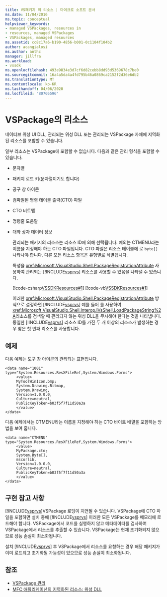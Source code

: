 ```yaml
---
title: VS패키지 의 리소스 | 마이크로 소프트 문서
ms.date: 11/04/2016
ms.topic: conceptual
helpviewer_keywords:
- managed VSPackages, resources in
- resources, managed VSPackages
- VSPackages, managed resources
ms.assetid: cc8c17a6-b190-4856-b001-0c1104f104b2
author: acangialosi
ms.author: anthc
manager: jillfra
ms.workload:
- vssdk
ms.openlocfilehash: 493e9834e3d7cf6d82cebb8dd93d5369678c7be0
ms.sourcegitcommit: 16a4a5da4a4fd795b46a0869ca2152f2d36e6db2
ms.translationtype: MT
ms.contentlocale: ko-KR
ms.lasthandoff: 04/06/2020
ms.locfileid: "80705596"
---
```

# <a name="resources-in-vspackages"></a>VSPackage의 리소스
네이티브 위성 UI DLL, 관리되는 위성 DLL 또는 관리되는 VSPackage 자체에 지역화된 리소스를 포함할 수 있습니다.

 일부 리소스는 VSPackage에 포함할 수 없습니다. 다음과 같은 관리 형식을 포함할 수 있습니다.

- 문자열

- 패키지 로드 키(문자열이기도 합니다)

- 공구 창 아이콘

- 컴파일된 명령 테이블 출력(CTO) 파일

- CTO 비트맵

- 명령줄 도움말

- 대화 상자 데이터 정보

  관리되는 패키지의 리소스는 리소스 ID에 의해 선택됩니다. 예외는 CTMENU라는 이름을 지정해야 하는 CTO 파일입니다. CTO 파일은 리소스 테이블에 로 `byte[]`나타나야 합니다. 다른 모든 리소스 항목은 유형별로 식별됩니다.

  특성을 <xref:Microsoft.VisualStudio.Shell.PackageRegistrationAttribute> 사용하여 관리되는 [!INCLUDE[vsprvs](../../code-quality/includes/vsprvs_md.md)] 리소스를 사용할 수 있음을 나타낼 수 있습니다.

  [!code-csharp[VSSDKResources#1](../../extensibility/internals/codesnippet/CSharp/resources-in-vspackages_1.cs)]
  [!code-vb[VSSDKResources#1](../../extensibility/internals/codesnippet/VisualBasic/resources-in-vspackages_1.vb)]

  이러한 <xref:Microsoft.VisualStudio.Shell.PackageRegistrationAttribute> 방식으로 설정하면 [!INCLUDE[vsprvs](../../code-quality/includes/vsprvs_md.md)] 예를 들어 를 사용하여 <xref:Microsoft.VisualStudio.Shell.Interop.IVsShell.LoadPackageString%2A>리소스를 검색할 때 관리되지 않는 위성 DLL을 무시해야 한다는 것을 나타냅니다. 동일한 [!INCLUDE[vsprvs](../../code-quality/includes/vsprvs_md.md)] 리소스 ID를 가진 두 개 이상의 리소스가 발생하는 경우 찾은 첫 번째 리소스를 사용합니다.

## <a name="example"></a>예제
 다음 예제는 도구 창 아이콘의 관리되는 표현입니다.

```
<data name="1001"
type="System.Resources.ResXFileRef,System.Windows.Forms">
     <value>
     MyToolWinIcon.bmp;
     System.Drawing.Bitmap,
     System.Drawing,
     Version=1.0.0.0,
     Culture=neutral,
     PublicKeyToken=b03f5f7f11d50a3a
     </value>
</data>
```

 다음 예제에서는 CTMENU라는 이름을 지정해야 하는 CTO 바이트 배열을 포함하는 방법을 보여 줍니다.

```
<data name="CTMENU"
type="System.Resources.ResXFileRef,System.Windows.Forms">
     <value>
     MyPackage.cto;
     System.Byte[],
     mscorlib,
     Version=1.0.0.0,
     Culture=neutral,
     PublicKeyToken=b03f5f7f11d50a3a
     </value>
</data>
```

## <a name="implementation-notes"></a>구현 참고 사항
 [!INCLUDE[vsprvs](../../code-quality/includes/vsprvs_md.md)]VSPackage 로딩이 지연될 수 있습니다. VSPackage에 CTO 파일을 포함하면 설치 중에 [!INCLUDE[vsprvs](../../code-quality/includes/vsprvs_md.md)] 이러한 모든 VSPackage를 메모리에 로드해야 합니다. VSPackage에서 코드를 실행하지 않고 메타데이터를 검사하여 VSPackage에서 리소스를 추출할 수 있습니다. VSPackage는 현재 초기화되지 않으므로 성능 손실이 최소화됩니다.

 설치 [!INCLUDE[vsprvs](../../code-quality/includes/vsprvs_md.md)] 후 VSPackage에서 리소스를 요청하는 경우 해당 패키지가 이미 로드되고 초기화될 가능성이 있으므로 성능 손실이 최소화됩니다.

## <a name="see-also"></a>참조
- [VSPackage 관리](../../extensibility/managing-vspackages.md)
- [MFC 애플리케이션의 지역화된 리소스: 위성 DLL](/cpp/build/localized-resources-in-mfc-applications-satellite-dlls)
